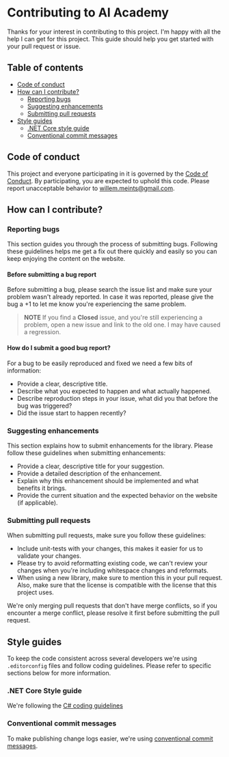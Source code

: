 # Contributing to AI Academy

Thanks for your interest in contributing to this project. I'm happy with all
the help I can get for this project. This guide should help you get started
with your pull request or issue.

## Table of contents

- [Code of conduct](#code-of-conduct)
- [How can I contribute?](#how-can-i-contribute)
  - [Reporting bugs](#reporting-bugs)
  - [Suggesting enhancements](#suggesting-enhancements)
  - [Submitting pull requests](#submitting-pull-requests)
- [Style guides](#style-guides)
  - [.NET Core style guide](#net-core-style-guide)
  - [Conventional commit messages](#conventional-commit-messages)

## Code of conduct

This project and everyone participating in it is governed by the
[Code of Conduct](CODE_OF_CONDUCT.md). By participating, you are
expected to uphold this code. Please report unacceptable behavior to
willem.meints@gmail.com.

## How can I contribute?

### Reporting bugs

This section guides you through the process of submitting bugs.
Following these guidelines helps me get a fix out there quickly and easily so
you can keep enjoying the content on the website.

#### Before submitting a bug report

Before submitting a bug, please search the issue list and make sure your problem
wasn't already reported. In case it was reported, please give the bug a +1
to let me know you're experiencing the same problem.

> **NOTE** If you find a **Closed** issue, and you're still experiencing a
> problem, open a new issue and link to the old one. I may have caused a
> regression.

#### How do I submit a good bug report?

For a bug to be easily reproduced and fixed we need a few bits of information:

- Provide a clear, descriptive title.
- Describe what you expected to happen and what actually happened.
- Describe reproduction steps in your issue, what did you that before the bug
  was triggered?
- Did the issue start to happen recently?

### Suggesting enhancements

This section explains how to submit enhancements for the library.
Please follow these guidelines when submitting enhancements:

- Provide a clear, descriptive title for your suggestion.
- Provide a detailed description of the enhancement.
- Explain why this enhancement should be implemented and what benefits it brings.
- Provide the current situation and the expected behavior on the website (if
  applicable).

### Submitting pull requests

When submitting pull requests, make sure you follow these guidelines:

- Include unit-tests with your changes, this makes it easier for us to validate
  your changes.
- Please try to avoid reformatting existing code, we can't review your changes
  when you're including whitespace changes and reformats.
- When using a new library, make sure to mention this in your pull request.
  Also, make sure that the license is compatible with the license that this
  project uses.

We're only merging pull requests that don't have merge conflicts, so if you
encounter a merge conflict, please resolve it first before submitting the pull
request.

## Style guides

To keep the code consistent across several developers we're using
`.editorconfig` files and follow coding guidelines. Please refer to specific
sections below for more information.

### .NET Core Style guide

We're following the
[C# coding guidelines](https://docs.microsoft.com/en-us/dotnet/csharp/programming-guide/inside-a-program/coding-conventions)

### Conventional commit messages

To make publishing change logs easier, we're using [conventional commit messages](https://www.conventionalcommits.org/en/v1.0.0/).
